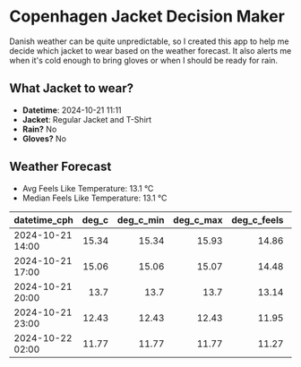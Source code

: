 
# Copenhagen Jacket Decision Maker

Danish weather can be quite unpredictable, so I created this app to help me decide which jacket to wear based on the weather forecast. 
It also alerts me when it's cold enough to bring gloves or when I should be ready for rain.

## What Jacket to wear?

- **Datetime**: 2024-10-21 11:11
- **Jacket**: Regular Jacket and T-Shirt
- **Rain?** No
- **Gloves?** No

## Weather Forecast
- Avg Feels Like Temperature: 13.1 °C
- Median Feels Like Temperature: 13.1 °C

| datetime_cph     |   deg_c |   deg_c_min |   deg_c_max |   deg_c_feels | weather   | wind   | rain   |
|:-----------------|--------:|------------:|------------:|--------------:|:----------|:-------|:-------|
| 2024-10-21 14:00 |   15.34 |       15.34 |       15.93 |         14.86 | Clouds    | High   | None   |
| 2024-10-21 17:00 |   15.06 |       15.06 |       15.07 |         14.48 | Clouds    | High   | None   |
| 2024-10-21 20:00 |   13.7  |       13.7  |       13.7  |         13.14 | Clouds    | Medium | None   |
| 2024-10-21 23:00 |   12.43 |       12.43 |       12.43 |         11.95 | Clouds    | Low    | None   |
| 2024-10-22 02:00 |   11.77 |       11.77 |       11.77 |         11.27 | Clouds    | Low    | None   |
        